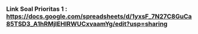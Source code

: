 ### Link Soal Prioritas 1 : https://docs.google.com/spreadsheets/d/1yxsF_7N27C8GuCa85TSD3_A1hRMjlEHlRWUCxvaamYg/edit?usp=sharing
